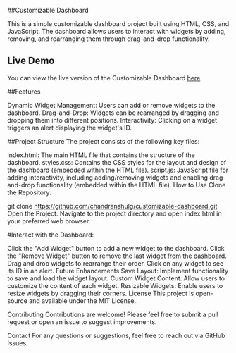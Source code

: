 ##Customizable Dashboard

This is a simple customizable dashboard project built using HTML, CSS, and JavaScript. The dashboard allows users to interact with widgets by adding, removing, and rearranging them through drag-and-drop functionality.

## Live Demo

You can view the live version of the Customizable Dashboard [here](https://chandranshulg.github.io/Customizable-Dashboard-/).

##Features

Dynamic Widget Management: Users can add or remove widgets to the dashboard.
Drag-and-Drop: Widgets can be rearranged by dragging and dropping them into different positions.
Interactivity: Clicking on a widget triggers an alert displaying the widget's ID.


##Project Structure
The project consists of the following key files:

index.html: The main HTML file that contains the structure of the dashboard.
styles.css: Contains the CSS styles for the layout and design of the dashboard (embedded within the HTML file).
script.js: JavaScript file for adding interactivity, including adding/removing widgets and enabling drag-and-drop functionality (embedded within the HTML file).
How to Use
Clone the Repository:

git clone https://github.com/chandranshulg/customizable-dashboard.git
Open the Project:
Navigate to the project directory and open index.html in your preferred web browser.

#Interact with the Dashboard:

Click the "Add Widget" button to add a new widget to the dashboard.
Click the "Remove Widget" button to remove the last widget from the dashboard.
Drag and drop widgets to rearrange their order.
Click on any widget to see its ID in an alert.
Future Enhancements
Save Layout: Implement functionality to save and load the widget layout.
Custom Widget Content: Allow users to customize the content of each widget.
Resizable Widgets: Enable users to resize widgets by dragging their corners.
License
This project is open-source and available under the MIT License.

Contributing
Contributions are welcome! Please feel free to submit a pull request or open an issue to suggest improvements.

Contact
For any questions or suggestions, feel free to reach out via GitHub Issues.
